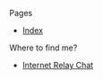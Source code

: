 <!DOCTYPE html>
<html>
<head>
<meta charset="UTF-8" />
<!-- <meta http-equiv="refresh" content="60" /> -->
<meta name="description" content="Navigation bar" />
<meta name="author" content="Mikaela Suomalainen" />
<link rel="canonical" href="https://mkaysi.github.io/navbar.html">
<title>Navigation bar</title>
<link rel="stylesheet" type="text/css" href="css.css" />
</head>
<body>

Pages

* <a href="index.real.html" target="right">Index</a>

Where to find me?

<!--
* <a href="pages/on-topic.html" target="right">On-topic sites</a>
-->
<!-- I cannot call IRC as on-topic nor off-topic -->
* <a href="pages/irc.html" target="right">Internet Relay Chat</a>
<!--
* <a href="pages/off-topic.html" target="right">Off-topic sites (Social Media)</a>
-->

</body>
</html>
<!-- vim : set ft=html -->
